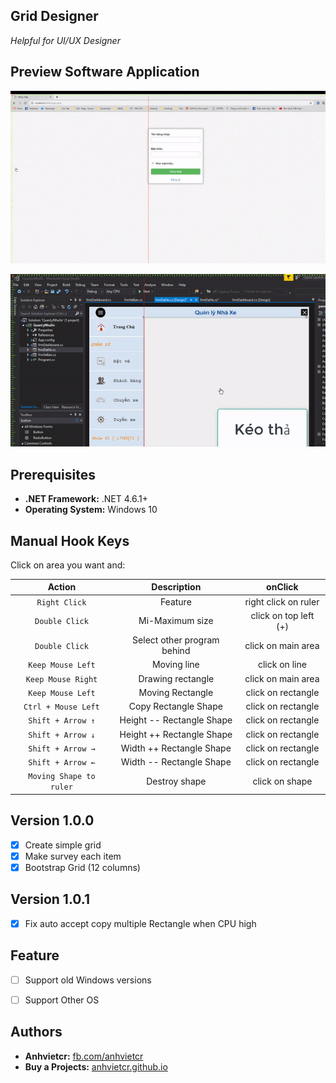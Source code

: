 Grid Designer
------------------------------------------
_Helpful for UI/UX Designer_

Preview Software Application
------------------------------------------
[![GitHub release](preview/preview.gif)](preview)

[![GitHub release](preview/preview2.gif)](preview2)

Prerequisites
------------------------------------------
 - **.NET Framework:** .NET 4.6.1+
 - **Operating System:** Windows 10

Manual Hook Keys
-------------
Click on area you want and:

| Action | Description | onClick |
|:------:|:--------:|:--------:|
| ``Right Click`` | Feature | right click on ruler
| ``Double Click`` | Mi-Maximum size | click on top left (+) |
| ``Double Click`` | Select other program behind | click on main area |
| ``Keep Mouse Left`` | Moving line | click on line |
| ``Keep Mouse Right`` | Drawing rectangle | click on main area |
| ``Keep Mouse Left`` | Moving Rectangle | click on rectangle |
| ``Ctrl + Mouse Left`` | Copy Rectangle Shape | click on rectangle |
| ``Shift + Arrow ↑`` | Height --  Rectangle Shape | click on rectangle |
| ``Shift + Arrow ↓`` | Height ++  Rectangle Shape | click on rectangle |
| ``Shift + Arrow →`` | Width  ++  Rectangle Shape | click on rectangle |
| ``Shift + Arrow ←``  | Width  --  Rectangle Shape | click on rectangle |
| ``Moving Shape to ruler`` | Destroy shape | click on shape |

Version 1.0.0
-------------
- [x] Create simple grid
- [x] Make survey each item
- [x] Bootstrap Grid (12 columns)

Version 1.0.1
-------------
- [x] Fix auto accept copy multiple Rectangle when CPU high

Feature
-------------
- [ ] Support old Windows versions
- [ ] Support Other OS


Authors
-------------
 - **Anhvietcr:** [fb.com/anhvietcr][committers]
 - **Buy a Projects:** [anhvietcr.github.io][githubIO]

 [committers]: https://facebook.com/anhvietcr
 [githubIO]: https://anhvietcr.github.io
